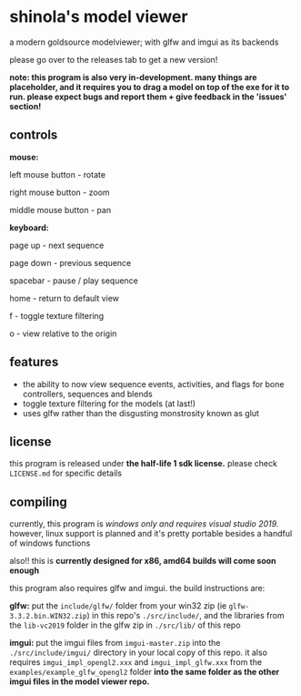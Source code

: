 shinola's model viewer
======================
a modern goldsource modelviewer; with glfw and imgui as its backends

please go over to the releases tab to get a new version!

**note: this program is also very in-development. many things are placeholder, and it requires you to drag a model on top of the exe for it to run. please expect bugs and report them + give feedback in the 'issues' section!**

controls
--------
**mouse:**

left mouse button - rotate

right mouse button - zoom

middle mouse button - pan


**keyboard:**

page up - next sequence

page down - previous sequence

spacebar - pause / play sequence

home - return to default view

f - toggle texture filtering

o - view relative to the origin

features
--------
- the ability to now view sequence events, activities, and flags for bone controllers, sequences and blends
- toggle texture filtering for the models (at last!)
- uses glfw rather than the disgusting monstrosity known as glut


license
-------
this program is released under **the half-life 1 sdk license.** please check `LICENSE.md` for specific details

compiling
---------
currently, this program is *windows only and requires visual studio 2019.* however, linux support is planned and it's pretty portable besides a handful of windows functions

also!! this is **currently designed for x86, amd64 builds will come soon enough**

this program also requires glfw and imgui. the build instructions are:

**glfw:** put the `include/glfw/` folder from your win32 zip (ie `glfw-3.3.2.bin.WIN32.zip`) in this repo's `./src/include/`, and the libraries from the `lib-vc2019` folder in the glfw zip in `./src/lib/` of this repo

**imgui:** put the imgui files from `imgui-master.zip` into the `./src/include/imgui/` directory in your local copy of this repo. it also requires `imgui_impl_opengl2.xxx` and `imgui_impl_glfw.xxx` from the `examples/example_glfw_opengl2` folder **into the same folder as the other imgui files in the model viewer repo.**